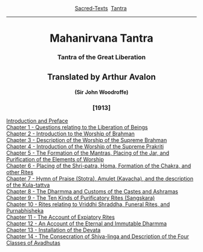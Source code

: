 <body>
 <center>
 <a href="../../index.htm">Sacred-Texts</a> 
 <a href="../index.htm">Tantra</a> 
 </center>
 <hr>
 <center><h1>Mahanirvana Tantra</h1></center>
 <center><h3>Tantra of the Great Liberation</h3></center>
 <center><h2>Translated by Arthur Avalon</h2></center>
 <center><h4>(Sir John Woodroffe)</h4></center>
 <center><h3>[1913]</h3></center>
 <a href="maha00.htm">Introduction and Preface</a><br>
 <a href="maha01.htm">Chapter 1  - Questions relating to the Liberation of Beings</a><br>
 <a href="maha02.htm">Chapter 2  - Introduction to the Worship of Brahman</a><br>
 <a href="maha03.htm">Chapter 3  - Description of the Worship of the Supreme Brahman</a><br>
 <a href="maha04.htm">Chapter 4  - Introduction of the Worship of the Supreme Prakriti</a><br>
 <a href="maha05.htm">Chapter 5  - The Formation of the Mantras, Placing of the Jar, and Purification of the Elements of Worship</a><br>
 <a href="maha06.htm">Chapter 6  - Placing of the Shri-patra, Homa, Formation of the Chakra, and other Rites</a><br>
 <a href="maha07.htm">Chapter 7  -  Hymn of Praise (Stotra), Amulet (Kavacha), and the description of the Kula-tattva</a><br>
 <a href="maha08.htm">Chapter 8  - The Dharmma and Customs of the Castes and Ashramas</a><br>
 <a href="maha09.htm">Chapter 9  - The Ten Kinds of Purificatory Rites (Sangskara)</a><br>
 <a href="maha10.htm">Chapter 10 - Rites relating to Vriddhi Shraddha, Funeral Rites, and Purnabhisheka</a><br>
 <a href="maha11.htm">Chapter 11 -  The Account of Expiatory Rites</a><br>
 <a href="maha12.htm">Chapter 12 - An Account of the Eternal and Immutable Dharmma</a><br>
 <a href="maha13.htm">Chapter 13 - Installation of the Devata</a><br>
 <a href="maha14.htm">Chapter 14 - The Consecration of Shiva-linga and Description of the Four Classes of Avadhutas</a><br>
 </body>